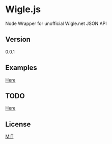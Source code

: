 Wigle.js
======

Node Wrapper for unofficial Wigle.net JSON API

Version
---------
0.0.1

Examples
-------------
[Here](example.js)

TODO
--------
[Here](TODO.md)

License
---------
[MIT](http://brutalhonesty.mit-license.org/)
